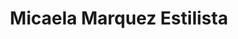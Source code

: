 ---
title: "Micaela Marquez Estilista"
url: /san-martin-de-los-andes/micaela-marquez-estilista/
shop: peluquería
---
